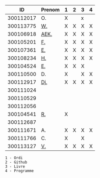 

|  ID        | Prenom              |1|2|3|4|
|------------|---------------------|-|-|-|-|
|300112017   | O.                  |X| |x| | * Pas sur la liste 
|300113775   | [W.](https://github.com/widby)                  |X|X|X|X|
|300106918   | [AEK.](https://github.com/AEKchaouche)                |X|X|X|X|
|300105201   | [F.](https://github.com/BgbgL13)                 |X|X|X|X|
|300107361   | [E.](https://github.com/toch90)                  |X|X|X|X|
|300108234   | [H.](https://github.com/halimabzn)                  |X|X|X|X|
|300104524   | [E.](https://github.com/Echnaideurgeneus)   |X|X|X| |
|300110500   | D.                  |X| |X|X|
|300112917   | [Dj.](https://github.com/djumaster)                 |X|X|X|X|
|300111024   |                     | | | | |
|300110529   |                     | | | | |
|300112056   |                     | | | | |
|300104541   | [R.](https://github.com/Romeomian)                  |X| | | |
|300112687   |                     | | | | |
|300111671   | A.                  |X|X|X|X|
|300111766   | C.                  |X| |X| |
|300113127   | [V.](https://github.com/Futureseven)                  |X|X|X|X|


```
1 - Ordi
2 - Github
3 - Livre
4 - Programme
```
